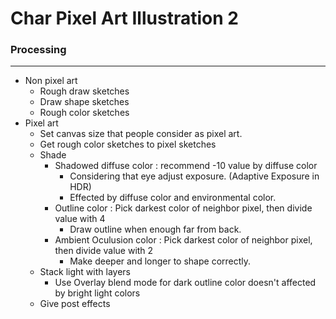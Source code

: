 # Char Pixel Art Illustration 2

### Processing
---
- Non pixel art
	- Rough draw sketches
	- Draw shape sketches
	- Rough color sketches
- Pixel art
	- Set canvas size that people consider as pixel art.
	- Get rough color sketches to pixel sketches
	- Shade
		- Shadowed diffuse color : recommend -10 value by diffuse color
			- Considering that eye adjust exposure. (Adaptive Exposure in HDR)
			- Effected by diffuse color and environmental color.
		- Outline color : Pick darkest color of neighbor pixel, then divide value with 4
			- Draw outline when enough far from back.
		- Ambient Oculusion color : Pick darkest color of neighbor pixel, then divide value with 2
			- Make deeper and longer to shape correctly.
	- Stack light with layers
		- Use Overlay blend mode for dark outline color doesn't affected by bright light colors
	- Give post effects